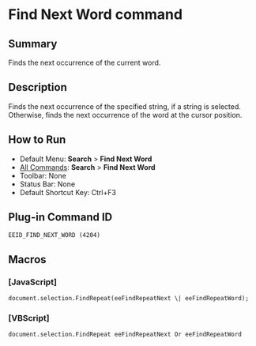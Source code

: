 # Find Next Word command

## Summary

Finds the next occurrence of the current word.

## Description

Finds the next occurrence of the specified string, if a string is selected.
Otherwise, finds the next occurrence of the word at the cursor position.

## How to Run

- Default Menu: **Search** \> **Find Next Word**
- [All Commands](../tools/all_commands): **Search**
\> **Find Next Word**
- Toolbar: None
- Status Bar: None
- Default Shortcut Key: Ctrl+F3

## Plug-in Command ID

```
EEID_FIND_NEXT_WORD (4204)```

## Macros

### \[JavaScript\]

```
document.selection.FindRepeat(eeFindRepeatNext \| eeFindRepeatWord);
```

### \[VBScript\]

```
document.selection.FindRepeat eeFindRepeatNext Or eeFindRepeatWord
```
